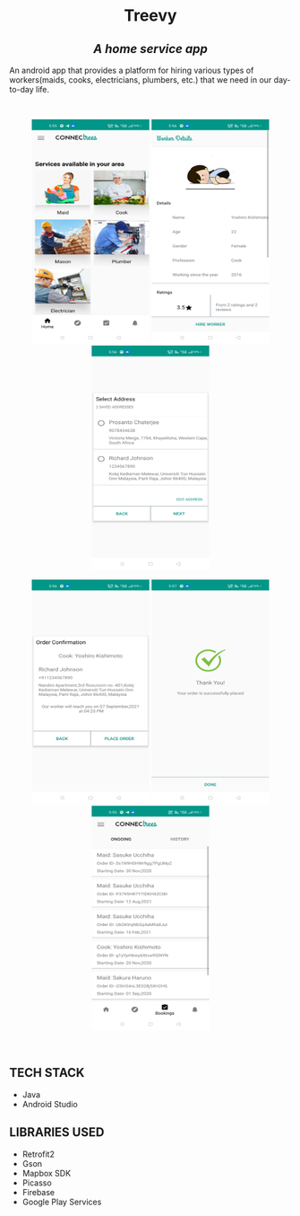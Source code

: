 # <div align = "center">Treevy</div>
## <div align = "center">*A home service app*</div>

An android app that provides a platform for hiring various types of workers(maids, cooks, electricians, plumbers, etc.) that we need in our day-to-day life.

<br>

<p align="center">
     <img src="/Screenshots/Screenshot_2021-08-31-17-55-26-74_dbcee962b5b4979f9ce30bca9eae3af9[1].jpg" width="210" height="400" alt="IMG"/>
  <img src="/Screenshots/Screenshot_2021-08-31-17-56-21-88_dbcee962b5b4979f9ce30bca9eae3af9[1].jpg" width="210" height="400" alt="IMG"/>
  <img src="/Screenshots/Screenshot_2021-08-31-17-56-27-47_dbcee962b5b4979f9ce30bca9eae3af9[1].jpg" width="210" height="400" alt="IMG"/>
  </p>
  
  <p align="center">
  <img src="/Screenshots/Screenshot_2021-08-31-17-56-57-63_dbcee962b5b4979f9ce30bca9eae3af9[1].jpg" width="210" height="400" alt="IMG"/>
    <img src="/Screenshots/Screenshot_2021-08-31-17-57-04-21_dbcee962b5b4979f9ce30bca9eae3af9[1].jpg" width="210" height="400" alt="IMG"/>
      <img src="/Screenshots/Screenshot_2021-08-31-17-55-42-26_dbcee962b5b4979f9ce30bca9eae3af9[1].jpg" width="210" height="400" alt="IMG"/>
  
  </p>


<br>

## TECH STACK
- Java
- Android Studio

## LIBRARIES USED
- Retrofit2
- Gson
- Mapbox SDK
- Picasso
- Firebase
- Google Play Services

